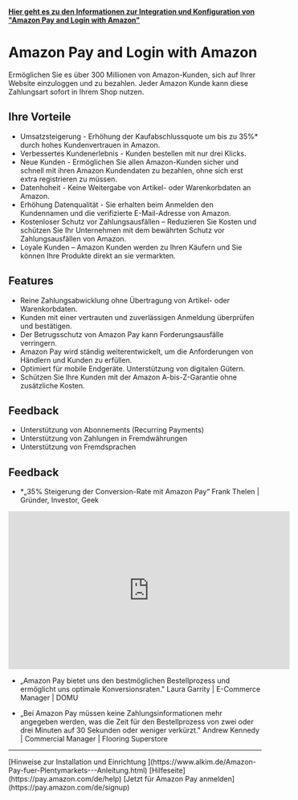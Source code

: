 [**Hier geht es zu den Informationen zur Integration und Konfiguration von "Amazon Pay and Login with Amazon"**](https://www.alkim.de/Amazon-Pay-fuer-Plentymarkets---Anleitung.html)

# Amazon Pay and Login with Amazon
Ermöglichen Sie es über 300 Millionen von Amazon-Kunden, sich auf Ihrer Website einzuloggen und zu bezahlen. Jeder Amazon Kunde kann diese Zahlungsart sofort in Ihrem Shop nutzen.
## Ihre Vorteile
- Umsatzsteigerung - Erhöhung der Kaufabschlussquote um bis zu 35%* durch hohes Kundenvertrauen in Amazon.
- Verbessertes Kundenerlebnis - Kunden bestellen mit nur drei Klicks.
- Neue Kunden - Ermöglichen Sie allen Amazon-Kunden sicher und schnell mit ihren Amazon Kundendaten zu bezahlen, ohne sich erst extra registrieren zu müssen.
- Datenhoheit - Keine Weitergabe von Artikel- oder Warenkorbdaten an Amazon.
- Erhöhung Datenqualität - Sie erhalten beim Anmelden den Kundennamen und die verifizierte E-Mail-Adresse von Amazon.
- Kostenloser Schutz vor Zahlungsausfällen – Reduzieren Sie Kosten und schützen Sie Ihr Unternehmen mit dem bewährten Schutz vor Zahlungsausfällen von Amazon.
- Loyale Kunden – Amazon Kunden werden zu Ihren Käufern und Sie können Ihre Produkte direkt an sie vermarkten.

## Features
- Reine Zahlungsabwicklung ohne Übertragung von Artikel- oder Warenkorbdaten.
- Kunden mit einer vertrauten und zuverlässigen Anmeldung überprüfen und bestätigen.
- Der Betrugsschutz von Amazon Pay kann Forderungsausfälle verringern.
- Amazon Pay wird ständig weiterentwickelt, um die Anforderungen von Händlern und Kunden zu erfüllen. 
- Optimiert für mobile Endgeräte. Unterstützung von digitalen Gütern.
- Schützen Sie Ihre Kunden mit der Amazon A-bis-Z-Garantie ohne zusätzliche Kosten.

## Feedback
- Unterstützung von Abonnements (Recurring Payments)
- Unterstützung von Zahlungen in Fremdwährungen
- Unterstützung von Fremdsprachen

## Feedback
- *„35% Steigerung der Conversion-Rate mit Amazon Pay“
Frank Thelen | Gründer, Investor, Geek 

<iframe width="560" height="315" src="https://www.youtube.com/embed/kBrMmunO-3g" frameborder="0" allow="autoplay; encrypted-media" allowfullscreen></iframe>

- „Amazon Pay bietet uns den bestmöglichen Bestellprozess und ermöglicht uns optimale Konversionsraten."
Laura Garrity | E-Commerce Manager | DOMU

- „Bei Amazon Pay müssen keine Zahlungsinformationen mehr angegeben werden, was die Zeit für den Bestellprozess von zwei oder drei Minuten auf 30 Sekunden oder weniger verkürzt."
Andrew Kennedy | Commercial Manager | Flooring Superstore

<hr>
[Hinweise zur Installation und Einrichtung ](https://www.alkim.de/Amazon-Pay-fuer-Plentymarkets---Anleitung.html)	   
[Hilfeseite](https://pay.amazon.com/de/help)	 
[Jetzt für Amazon Pay anmelden](https://pay.amazon.com/de/signup)